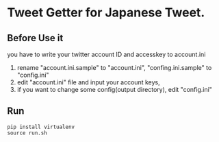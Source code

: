 # Tweet Getter for Japanese Tweet.

## Before Use it
you have to write your twitter account ID and accesskey to account.ini

1. rename "account.ini.sample" to "account.ini", "confing.ini.sample" to "config.ini"
2. edit "account.ini" file and input your account keys,
3. if you want to change some config(output directory), edit "config.ini"


## Run
```shell
pip install virtualenv
source run.sh
```



